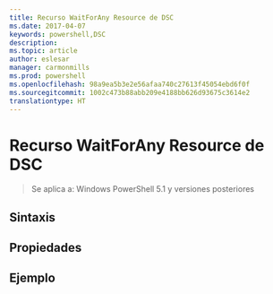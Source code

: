 ```yaml
---
title: Recurso WaitForAny Resource de DSC
ms.date: 2017-04-07
keywords: powershell,DSC
description: 
ms.topic: article
author: eslesar
manager: carmonmills
ms.prod: powershell
ms.openlocfilehash: 98a9ea5b3e2e56afaa740c27613f45054ebd6f0f
ms.sourcegitcommit: 1002c473b88abb209e4188bb626d93675c3614e2
translationtype: HT
---
```

# <a name="dsc-waitforany-resource"></a>Recurso WaitForAny Resource de DSC

> Se aplica a: Windows PowerShell 5.1 y versiones posteriores


## <a name="syntax"></a>Sintaxis



## <a name="properties"></a>Propiedades




## <a name="example"></a>Ejemplo